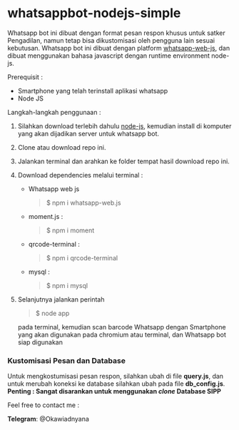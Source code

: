 # whatsappbot-nodejs-simple
Whatsapp bot ini dibuat dengan format pesan respon khusus untuk satker Pengadilan, namun tetap bisa dikustomisasi oleh pengguna lain sesuai kebutusan. Whatsapp bot ini dibuat dengan platform [whatsapp-web-js](https://github.com/pedroslopez/whatsapp-web.js/), dan dibuat menggunakan bahasa javascript dengan runtime environment node-js.

Prerequisit :
* Smartphone yang telah terinstall aplikasi whatsapp
* Node JS

Langkah-langkah penggunaan :
1. Silahkan download terlebih dahulu [node-js](https://nodejs.org/en/download/), kemudian install di komputer yang akan dijadikan server untuk whatsapp bot. 
2. Clone atau download repo ini.
3. Jalankan terminal dan arahkan ke folder tempat hasil download repo ini.
4. Download dependencies melalui terminal :
   * Whatsapp web js
       > $ npm i whatsapp-web.js
   * moment.js :
       > $ npm i moment
   * qrcode-terminal :
       > $ npm i qrcode-terminal
   * mysql :
       > $ npm i mysql
5. Selanjutnya jalankan perintah 
   > $ node app

   pada terminal, kemudian scan barcode Whatsapp dengan Smartphone yang akan digunakan pada chromium atau terminal, dan Whatsapp bot siap digunakan
 
 ### Kustomisasi Pesan dan Database
 Untuk mengkostumisasi pesan respon, silahkan ubah di file **query.js**, dan untuk merubah koneksi ke database silahkan ubah pada file **db_config.js**.
 **Penting : Sangat disarankan untuk menggunakan _clone_ Database SIPP**

   Feel free to contact me :

   **Telegram**: @Okawiadnyana






